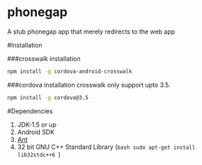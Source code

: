 phonegap
========

A stub phonegap app that merely redirects to the web app


#Installation

###crosswalk installation
```bash
npm install -g cordova-android-crosswalk
```
###cordova installation
crosswalk only support upto 3.5.

```bash
npm install -g cordova@3.5
```

#Dependencies
1. JDK-1.5 or up
2. Android SDK
3. [Ant](http://dita-ot.sourceforge.net/doc/ot-userguide13/xhtml/installing/linux_installingant.html)
4. 32 bit GNU C++ Standard Library (```bash sudo apt-get install lib32stdc++6 ```)
